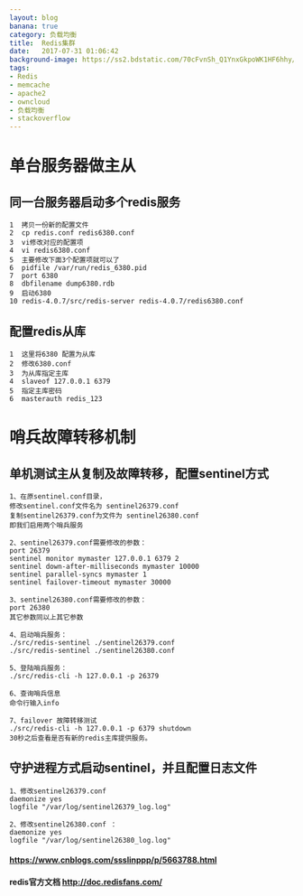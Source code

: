 ```yaml
---
layout: blog
banana: true
category: 负载均衡
title:  Redis集群
date:   2017-07-31 01:06:42
background-image: https://ss2.bdstatic.com/70cFvnSh_Q1YnxGkpoWK1HF6hhy/it/u=1769421253,3959344943&fm=27&gp=0.jpg
tags:
- Redis
- memcache
- apache2
- owncloud
- 负载均衡
- stackoverflow
---
```

# 单台服务器做主从

## 同一台服务器启动多个redis服务
    1  拷贝一份新的配置文件 
    2  cp redis.conf redis6380.conf
    3  vi修改对应的配置项 
    4  vi redis6380.conf
    5  主要修改下面3个配置项就可以了 
    6  pidfile /var/run/redis_6380.pid
    7  port 6380 
    8  dbfilename dump6380.rdb
    9  启动6380
    10 redis-4.0.7/src/redis-server redis-4.0.7/redis6380.conf 

## 配置redis从库
    1  这里将6380 配置为从库
    2  修改6380.conf
    3  为从库指定主库
    4  slaveof 127.0.0.1 6379 
    5  指定主库密码
    6  masterauth redis_123

    
# 哨兵故障转移机制

## 单机测试主从复制及故障转移，配置sentinel方式

    1、在原sentinel.conf目录，
    修改sentinel.conf文件名为 sentinel26379.conf
    复制sentinel26379.conf为文件为 sentinel26380.conf
    即我们启用两个哨兵服务

    2、sentinel26379.conf需要修改的参数：
    port 26379
    sentinel monitor mymaster 127.0.0.1 6379 2
    sentinel down-after-milliseconds mymaster 10000
    sentinel parallel-syncs mymaster 1
    sentinel failover-timeout mymaster 30000

    3、sentinel26380.conf需要修改的参数：
    port 26380
    其它参数同以上其它参数

    4、启动哨兵服务：
    ./src/redis-sentinel ./sentinel26379.conf
    ./src/redis-sentinel ./sentinel26380.conf

    5、登陆哨兵服务：
    ./src/redis-cli -h 127.0.0.1 -p 26379

    6、查询哨兵信息
    命令行输入info

    7、failover 故障转移测试
    ./src/redis-cli -h 127.0.0.1 -p 6379 shutdown
    30秒之后查看是否有新的redis主库提供服务。

## 守护进程方式启动sentinel，并且配置日志文件

    1、修改sentinel26379.conf 
    daemonize yes
    logfile "/var/log/sentinel26379_log.log"

    2、修改sentinel26380.conf ：
    daemonize yes
    logfile "/var/log/sentinel26380_log.log"

#### https://www.cnblogs.com/ssslinppp/p/5663788.html
#### redis官方文档 http://doc.redisfans.com/
